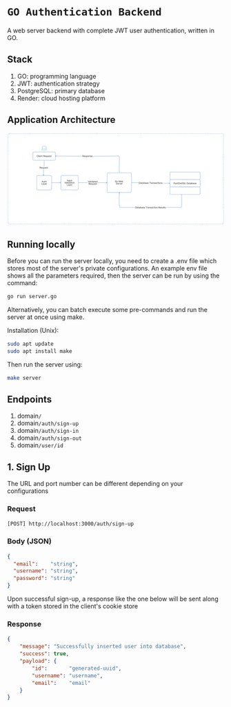 # `GO Authentication Backend` 

A web server backend with complete JWT user authentication, written in GO.

## Stack

1. GO: programming language
2. JWT: authentication strategy
3. PostgreSQL: primary database
4. Render: cloud hosting platform

## Application Architecture

<img src="./diagrams/app-architecture-diagram.svg" alt="Application Architecture">
   
## Running locally

Before you can run the server locally, you need to create a .env file which stores most of the server's private configurations. An example env file shows all the parameters required, then the server can be run by using the command:

```bash
go run server.go
```

Alternatively, you can batch execute some pre-commands and run the server at once using make.  

Installation (Unix):

```bash
sudo apt update
sudo apt install make
```

Then run the server using:

```bash
make server
```

## Endpoints

1. domain`/`
2. domain`/auth/sign-up`
3. domain`/auth/sign-in`
4. domain`/auth/sign-out`
5. domain`/user/id`

## 1. Sign Up
    
  The URL and port number can be different depending on your configurations
  
  ### Request
  
  ```url
  [POST] http://localhost:3000/auth/sign-up
  ```
  ### Body (JSON)
  
  ```json
  {
    "email":    "string",
    "username": "string",
    "password": "string"
  }
  ```
  Upon successful sign-up, a response like the one below will be sent along with a token stored in the client's cookie store
  
  ### Response

  ```json
  {
      "message": "Successfully inserted user into database",
      "success": true,
      "payload": {
          "id":       "generated-uuid",
          "username": "username",
          "email":    "email"
      }
  }
  ```



<!--- Eraser file: https://app.eraser.io/workspace/OC7cihBr6RUkY14rwfby --->
